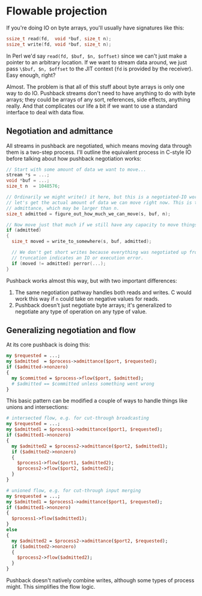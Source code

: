 # Flowable projection
If you're doing IO on byte arrays, you'll usually have signatures like this:

```c
ssize_t read(fd,  void *buf, size_t n);
ssize_t write(fd, void *buf, size_t n);
```

In Perl we'd say `read(fd, $buf, $n, $offset)` since we can't just make a
pointer to an arbitrary location. If we want to stream data around, we just pass
`\$buf, $n, $offset` to the JIT context (`fd` is provided by the receiver). Easy
enough, right?

Almost. The problem is that all of this stuff about byte arrays is only one way
to do IO. Pushback streams don't need to have anything to do with byte arrays;
they could be arrays of any sort, references, side effects, anything really. And
that complicates our life a bit if we want to use a standard interface to deal
with data flow.


## Negotiation and admittance
All streams in pushback are negotiated, which means moving data through them is
a two-step process. I'll outline the equivalent process in C-style IO before
talking about how pushback negotiation works:

```c
// Start with some amount of data we want to move...
stream *s = ...;
void *buf = ...;
size_t n  = 1048576;

// Ordinarily we might write() it here, but this is a negotiated-IO world so
// let's get the actual amount of data we can move right now. This is the stream
// admittance, which may be larger than n.
size_t admitted = figure_out_how_much_we_can_move(s, buf, n);

// Now move just that much if we still have any capacity to move things.
if (admitted)
{
  size_t moved = write_to_somewhere(s, buf, admitted);

  // We don't get short writes because everything was negotiated up front. Any
  // truncation indicates an IO or execution error.
  if (moved != admitted) perror(...);
}
```

Pushback works almost this way, but with two important differences:

1. The same negotiation pathway handles both reads and writes. C would work this
   way if `n` could take on negative values for reads.
2. Pushback doesn't just negotiate byte arrays; it's generalized to negotiate
   any type of operation on any type of value.


## Generalizing negotiation and flow
At its core pushback is doing this:

```pl
my $requested = ...;
my $admitted  = $process->admittance($port, $requested);
if ($admitted->nonzero)
{
  my $committed = $process->flow($port, $admitted);
  # $admitted == $committed unless something went wrong
}
```

This basic pattern can be modified a couple of ways to handle things like unions
and intersections:

```pl
# intersected flow, e.g. for cut-through broadcasting
my $requested = ...;
my $admitted1 = $process1->admittance($port1, $requested);
if ($admitted1->nonzero)
{
  my $admitted2 = $process2->admittance($port2, $admitted1);
  if ($admitted2->nonzero)
  {
    $process1->flow($port1, $admitted2);
    $process2->flow($port2, $admitted2);
  }
}
```

```pl
# unioned flow, e.g. for cut-through input merging
my $requested = ...;
my $admitted1 = $process1->admittance($port1, $requested);
if ($admitted1->nonzero)
{
  $process1->flow($admitted1);
}
else
{
  my $admitted2 = $process2->admittance($port2, $requested);
  if ($admitted2->nonzero)
  {
    $process2->flow($admitted2);
  }
}
```

Pushback doesn't natively combine writes, although some types of process might.
This simplifies the flow logic.
